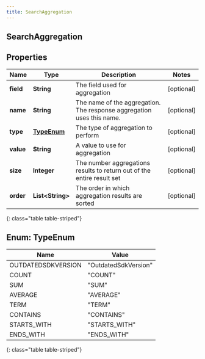 ```yaml
---
title: SearchAggregation
---
```

## SearchAggregation


## Properties

| Name | Type | Description | Notes |
| ------------ | ------------- | ------------- | ------------- |
| **field** | **String** | The field used for aggregation |  [optional] |
| **name** | **String** | The name of the aggregation. The response aggregation uses this name. |  [optional] |
| **type** | [**TypeEnum**](#TypeEnum) | The type of aggregation to perform |  [optional] |
| **value** | **String** | A value to use for aggregation |  [optional] |
| **size** | **Integer** | The number aggregations results to return out of the entire result set |  [optional] |
| **order** | **List&lt;String&gt;** | The order in which aggregation results are sorted |  [optional] |
{: class="table table-striped"}


<a name="TypeEnum"></a>

## Enum: TypeEnum

| Name | Value |
| ---- | ----- |
| OUTDATEDSDKVERSION | &quot;OutdatedSdkVersion&quot; |
| COUNT | &quot;COUNT&quot; |
| SUM | &quot;SUM&quot; |
| AVERAGE | &quot;AVERAGE&quot; |
| TERM | &quot;TERM&quot; |
| CONTAINS | &quot;CONTAINS&quot; |
| STARTS_WITH | &quot;STARTS_WITH&quot; |
| ENDS_WITH | &quot;ENDS_WITH&quot; |
{: class="table table-striped"}



